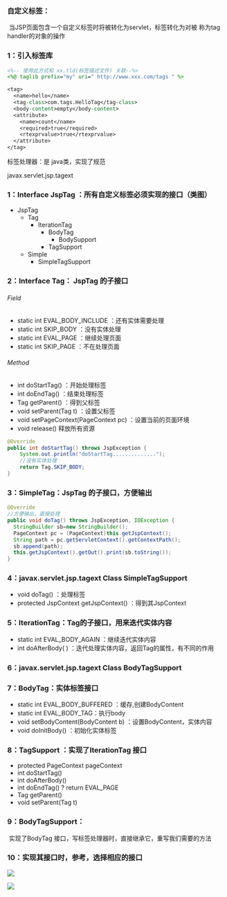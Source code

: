 ### 自定义标签：

​	当JSP页面包含一个自定义标签时将被转化为servlet，标签转化为对被 称为tag handler的对象的操作

### 1：引入标签库

```jsp
<%-- 使用此方式和 xx.tld(标签描述文件) 关联--%>
<%@ taglib prefix="my" uri=" http://www.xxx.com/tags " %> 

<tag>
  <name>hello</name>
  <tag-class>com.tags.HelloTag</tag-class>
  <body-content>empty</body-content>
  <attribute>
    <name>count</name>
    <required>true</required>
    <rtexprvalue>true</rtexprvalue>
  </attribute>
</tag>
```

标签处理器：是 java类，实现了规范

javax.servlet.jsp.tagext

### 1：Interface    JspTag ：所有自定义标签必须实现的接口（类图）

- JspTag
  - Tag
    - IterationTag
      - BodyTag
        - BodySupport
      - TagSupport
  - Simple
    - SimpleTagSupport

### 2：Interface    Tag： JspTag 的子接口

###### Field

- static int    EVAL_BODY_INCLUDE ：还有实体需要处理
- static int	SKIP_BODY ：没有实体处理 
- static int	EVAL_PAGE ：继续处理页面 
- static int	SKIP_PAGE  ：不在处理页面

###### Method 

- int	doStartTag() ：开始处理标签
- int	doEndTag() ：结束处理标签
- Tag	getParent() ：得到父标签 
- void	setParent(Tag t) ：设置父标签
- void	setPageContext(PageContext pc) ：设置当前的页面环境
- void	release() 释放所有资源

```java
@Override
public int doStartTag() throws JspException {
  	System.out.println("doStartTag..............");
  	//没有实体处理
  	return Tag.SKIP_BODY;
}
```

### 3：SimpleTag：JspTag 的子接口，方便输出

```java
@Override
//方便输出，直接处理
public void doTag() throws JspException, IOException {
  StringBuilder sb=new StringBuilder();
  PageContext pc = (PageContext)this.getJspContext();
  String path = pc.getServletContext().getContextPath();
  sb.append(path);
  this.getJspContext().getOut().print(sb.toString());
}
```

### 4：javax.servlet.jsp.tagext  Class   SimpleTagSupport

- void	doTag() ：处理标签 
- protected JspContext	getJspContext() ：得到其JspContext

### 5：IterationTag：Tag的子接口，用来迭代实体内容

- static int	EVAL_BODY_AGAIN ：继续迭代实体内容
- int	doAfterBody( ) ：迭代处理实体内容，返回Tag的属性，有不同的作用

### 6：javax.servlet.jsp.tagext  Class    BodyTagSupport



### 7：BodyTag：实体标签接口

- static int	EVAL_BODY_BUFFERED ：缓存,创建BodyContent 
- static int EVAL_BODY_TAG：执行body
- void	setBodyContent(BodyContent b) ：设置BodyContent，实体内容
- void	doInitBody() ：初始化实体标签

### 8：TagSupport ：实现了IterationTag 接口

- protected PageContext	pageContext 
- int	doStartTag()
- int	doAfterBody()
- int	doEndTag() ? return EVAL_PAGE
- Tag	getParent()
- void	setParent(Tag t) 

### 9：BodyTagSupport：

​	实现了BodyTag 接口，写标签处理器时，直接继承它，重写我们需要的方法

### 10：实现其接口时，参考，选择相应的接口

![](https://github.com/likang315/Java-and-Middleware/blob/master/Jsp%EF%BC%8CEL%EF%BC%8CJstl%EF%BC%8CAjax%EF%BC%8CJson/%E6%96%B0%E5%BB%BA%E6%96%87%E4%BB%B6%E5%A4%B9/BodyTag.png?raw=true)

![](https://github.com/likang315/Java-and-Middleware/blob/master/Jsp%EF%BC%8CEL%EF%BC%8CJstl%EF%BC%8CAjax%EF%BC%8CJson/%E6%96%B0%E5%BB%BA%E6%96%87%E4%BB%B6%E5%A4%B9/IterationTag.png?raw=true)

